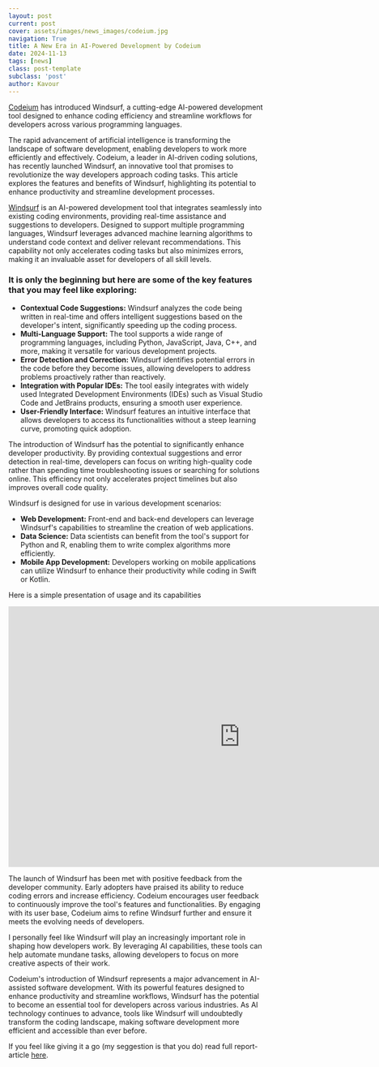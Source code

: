 ```yaml
---
layout: post
current: post
cover: assets/images/news_images/codeium.jpg
navigation: True
title: A New Era in AI-Powered Development by Codeium
date: 2024-11-13
tags: [news]
class: post-template
subclass: 'post'
author: Kavour
---
```


<p> <a href='https://codeium.com/'>Codeium</a> has introduced Windsurf, a cutting-edge AI-powered development tool designed to enhance coding efficiency and streamline workflows for developers across various programming languages.</p>

<p>The rapid advancement of artificial intelligence is transforming the landscape of software development, enabling developers to work more efficiently and effectively. Codeium, a leader in AI-driven coding solutions, has recently launched Windsurf, an innovative tool that promises to revolutionize the way developers approach coding tasks. This article explores the features and benefits of Windsurf, highlighting its potential to enhance productivity and streamline development processes.</p>

<p><a href='https://codeium.com/windsurf'>Windsurf</a> is an AI-powered development tool that integrates seamlessly into existing coding environments, providing real-time assistance and suggestions to developers. Designed to support multiple programming languages, Windsurf leverages advanced machine learning algorithms to understand code context and deliver relevant recommendations. This capability not only accelerates coding tasks but also minimizes errors, making it an invaluable asset for developers of all skill levels.</p>

<h3>It is only the beginning but here are some of the key features that you may feel like exploring:</h3>
<ul>
    <li><strong>Contextual Code Suggestions:</strong> Windsurf analyzes the code being written in real-time and offers intelligent suggestions based on the developer's intent, significantly speeding up the coding process.</li>
    <li><strong>Multi-Language Support:</strong> The tool supports a wide range of programming languages, including Python, JavaScript, Java, C++, and more, making it versatile for various development projects.</li>
    <li><strong>Error Detection and Correction:</strong> Windsurf identifies potential errors in the code before they become issues, allowing developers to address problems proactively rather than reactively.</li>
    <li><strong>Integration with Popular IDEs:</strong> The tool easily integrates with widely used Integrated Development Environments (IDEs) such as Visual Studio Code and JetBrains products, ensuring a smooth user experience.</li>
    <li><strong>User-Friendly Interface:</strong> Windsurf features an intuitive interface that allows developers to access its functionalities without a steep learning curve, promoting quick adoption.</li>
</ul>

<p>The introduction of Windsurf has the potential to significantly enhance developer productivity. By providing contextual suggestions and error detection in real-time, developers can focus on writing high-quality code rather than spending time troubleshooting issues or searching for solutions online. This efficiency not only accelerates project timelines but also improves overall code quality.</p>

<p>Windsurf is designed for use in various development scenarios:</p>
<ul>
    <li><strong>Web Development:</strong> Front-end and back-end developers can leverage Windsurf's capabilities to streamline the creation of web applications.</li>
    <li><strong>Data Science:</strong> Data scientists can benefit from the tool's support for Python and R, enabling them to write complex algorithms more efficiently.</li>
    <li><strong>Mobile App Development:</strong> Developers working on mobile applications can utilize Windsurf to enhance their productivity while coding in Swift or Kotlin.</li>
</ul>

<p> Here is a simple presentation of usage and its capabilities</p>

<iframe width="914" height="514" src="https://www.youtube.com/embed/sN4eizAYWPQ" title="Building Captcha in 2 Minutes with Windsurf AI" frameborder="0" allow="accelerometer; autoplay; clipboard-write; encrypted-media; gyroscope; picture-in-picture; web-share" referrerpolicy="strict-origin-when-cross-origin" allowfullscreen></iframe>

<p>The launch of Windsurf has been met with positive feedback from the developer community. Early adopters have praised its ability to reduce coding errors and increase efficiency. Codeium encourages user feedback to continuously improve the tool's features and functionalities. By engaging with its user base, Codeium aims to refine Windsurf further and ensure it meets the evolving needs of developers.</p>

<p>I personally feel like Windsurf will play an increasingly important role in shaping how developers work. By leveraging AI capabilities, these tools can help automate mundane tasks, allowing developers to focus on more creative aspects of their work.</p>

<p> Codeium's introduction of Windsurf represents a major advancement in AI-assisted software development. With its powerful features designed to enhance productivity and streamline workflows, Windsurf has the potential to become an essential tool for developers across various industries. As AI technology continues to advance, tools like Windsurf will undoubtedly transform the coding landscape, making software development more efficient and accessible than ever before. </p>

<p> If you feel like giving it a go (my seggestion is that you do) read full report-article <a href='https://codeium.com/blog/windsurf-launch'>here</a>.</p>